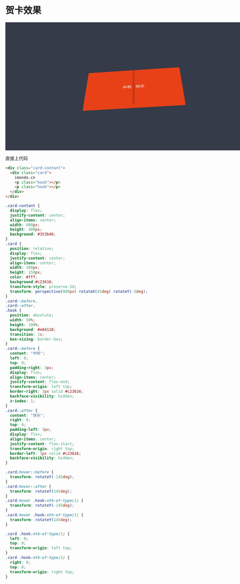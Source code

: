 # 贺卡效果

<style>
.card-contant {
  display: flex;
  justify-content: center;
  align-items: center;
  width: 800px;
  height: 400px;
  background: #353b48;
}
.card {
  position: relative;
  display: flex;
  justify-content: center;
  align-items: center;
  width: 300px;
  height: 150px;
  color: #fff;
  background:#c23616;
  transform-style: preserve-3d;
  transform: perspective(900px) rotateX(45deg) rotateY(-5deg);
}
.card::before,
.card::after,
.hook {
  position: absolute;
  width: 50%;
  height: 100%;
  background: #e84118;
  transition: 1s;
  box-sizing: border-box;
}
.card::before {
  content: "中秋";
  left: 0;
  top: 0;
  padding-right: 3px;
  display: flex;
  align-items: center;
  justify-content: flex-end;
  transform-origin: left top;
  border-right: 3px solid #c23616;
  backface-visibility: hidden;
  z-index: 1;
}
.card::after {
  content: "快乐";
  right: 0;
  top: 0;
  padding-left: 3px;
  display: flex;
  align-items: center;
  justify-content: flex-start;
  transform-origin: right top;
  border-left: 3px solid #c23616;
  backface-visibility: hidden;
}

.card:hover::before {
  transform: rotateY(-145deg);
}
.card:hover::after {
  transform: rotateY(145deg);
}
.card:hover .hook:nth-of-type(1) {
  transform: rotateY(-145deg);
}
.card:hover .hook:nth-of-type(2) {
  transform: rotateY(145deg);
}

.card .hook:nth-of-type(1) {
  left: 0;
  top: 0;
  transform-origin: left top;
}
.card .hook:nth-of-type(2) {
  right: 0;
  top: 0;
  transform-origin: right top;
}
</style>

<div class="card-contant">
  <div class="card">
    imondo.cn
    <p class="hook"></p>
    <p class="hook"></p>
  </div>
</div>


直接上代码


```html
<div class="card-contant">
  <div class="card">
    imondo.cn
    <p class="hook"></p>
    <p class="hook"></p>
  </div>
</div>
```

```css
.card-contant {
  display: flex;
  justify-content: center;
  align-items: center;
  width: 800px;
  height: 400px;
  background: #353b48;
}
.card {
  position: relative;
  display: flex;
  justify-content: center;
  align-items: center;
  width: 300px;
  height: 150px;
  color: #fff;
  background:#c23616;
  transform-style: preserve-3d;
  transform: perspective(900px) rotateX(45deg) rotateY(-5deg);
}
.card::before,
.card::after,
.hook {
  position: absolute;
  width: 50%;
  height: 100%;
  background: #e84118;
  transition: 1s;
  box-sizing: border-box;
}
.card::before {
  content: "中秋";
  left: 0;
  top: 0;
  padding-right: 3px;
  display: flex;
  align-items: center;
  justify-content: flex-end;
  transform-origin: left top;
  border-right: 3px solid #c23616;
  backface-visibility: hidden;
  z-index: 1;
}
.card::after {
  content: "快乐";
  right: 0;
  top: 0;
  padding-left: 3px;
  display: flex;
  align-items: center;
  justify-content: flex-start;
  transform-origin: right top;
  border-left: 3px solid #c23616;
  backface-visibility: hidden;
}

.card:hover::before {
  transform: rotateY(-145deg);
}
.card:hover::after {
  transform: rotateY(145deg);
}
.card:hover .hook:nth-of-type(1) {
  transform: rotateY(-145deg);
}
.card:hover .hook:nth-of-type(2) {
  transform: rotateY(145deg);
}

.card .hook:nth-of-type(1) {
  left: 0;
  top: 0;
  transform-origin: left top;
}
.card .hook:nth-of-type(2) {
  right: 0;
  top: 0;
  transform-origin: right top;
}
```
